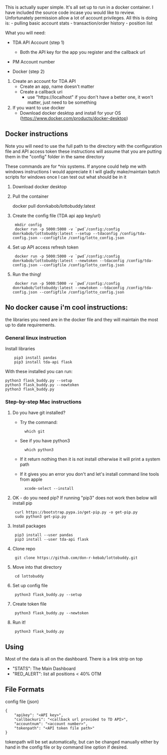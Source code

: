 This is actually super simple. It's all set up to run in a docker container. I have included the source code
incase you would like to review. Unfortunately permission allow a lot of account privileges. All this is doing is:
    - pulling basic account stats
    - transaction/order history
    - position list

What you will need:

- TDA API Account (step 1)
  
  	- Both the API key for the app you register and the callback url
- PM Account number
- Docker (step 2)

1. Create an account for TDA API
	- Create an app, name doesn't matter
	- Create a callback uri 
		- use "https://localhost" if you don't have a better one, it won't matter, just need to be something
2. If you want to use docker
   - Download docker desktop and install for your OS (https://www.docker.com/products/docker-desktop)


## Docker instructions

Note you will need to use the full path to the directory with
the configuration file and API access token these instructions will
assume that you are putting them in the "config" folder in the same directory

These commands are for *nix systems. If anyone could help me with windows instructions I would appreciate it
I will gladly make/maintain batch scripts for windows once I can test out what should be in it

1. Download docker desktop
2. Pull the container

	docker pull donrkabob/lottobuddy:latest

3. Create the config file (TDA api app key/url)

		mkdir config
		docker run -p 5000:5000 -v `pwd`/config:/config donrkabob/lottobuddy:latest --setup --tdaconfig /config/tda-config.json --configfile /config/lotto_config.json
   	
4. Set up API access refresh token

		docker run -p 5000:5000 -v `pwd`/config:/config donrkabob/lottobuddy:latest --newtoken --tdaconfig /config/tda-config.json --configfile /config/lotto_config.json

5. Run the thing!

		docker run -p 5000:5000 -v `pwd`/config:/config donrkabob/lottobuddy:latest --newtoken --tdaconfig /config/tda-config.json --configfile /config/lotto_config.json
		
		

	

## No docker cause i'm cool instructions:

the libraries you need are in the docker file and they will maintain the most up to date requirements.

### General linux instruction

Install libraries

		pip3 install pandas
		pip3 install tda-api flask

With these installed you can run:

	python3 flask_buddy.py --setup
	python3 flask_buddy.py --newtoken
	python3 flask_buddy.py 

### Step-by-step Mac instructions

1. Do you have git installed?
	- Try the command: 
	  
			which git
	
	- See if you have python3
	
			which python3
	
	- If it return nothing then it is not install otherwise it will print a system path
	- If it gives you an error you don't and let's install command line tools from apple 
	  	
			xcode-select --install
	
2. OK - do you need pip? If running "pip3" does not work then below will install pip

		curl https://bootstrap.pypa.io/get-pip.py -o get-pip.py
		sudo python3 get-pip.py

3. Install packages
	
		pip3 install --user pandas
		pip3 install --user tda-api flask

4. Clone repo

		git clone https://github.com/don-r-kebab/lottobuddy.git

5. Move into that directory

		cd lottobuddy

6. Set up config file

		python3 flask_buddy.py --setup

7. Create token file

		python3 flask_buddy.py --newtoken

8. Run it!

		python3 flask_buddy.py

## Using

Most of the data is all on the dashboard. There is a link strip on top 
- "STATS": The Main Dashboard
- "RED_ALERT": list all positions < 40% OTM

## File Formats

config file (json)

	{
		"apikey": "<API key>", 
		"callbackuri": "<callback url provided to TD API>", 
		"accountnum": "<account number>", 
		"tokenpath": "<API token file path>"
	}

tokenpath will be set automatically, but can be changed manually either by hand
in the config file or by command line option if desired.